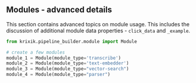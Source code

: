 ## Modules - advanced details

This section contains advanced topics on module usage.  This includes the discussion of additional module data properties - `click_data` and `_example`.


```python
from krixik.pipeline_builder.module import Module

# create a few modules
module_1 = Module(module_type='transcribe')
module_2 = Module(module_type='text-embedder')
module_3 = Module(module_type="vector-search")
module_4 = Module(module_type="parser")
```